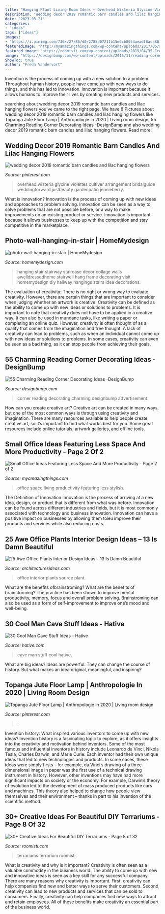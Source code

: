 ```yaml
---
title: "Hanging Plant Living Room Ideas ~ Overhead Wisteria Glycine Violettes Cultiver Arrangement Bridalguide Weddingforward Justbeauty Gardenpatio Jennieberry"
description: "Wedding decor 2019 romantic barn candles and lilac hanging flowers"
date: "2023-03-21"
categories:
- "ideas"
tags: ["ideas"]
images:
- "https://i.pinimg.com/736x/27/85/d0/2785d07211b15e6cb8054aeadf8aca80.jpg"
featuredImage: "http://myamazingthings.com/wp-content/uploads/2017/06/small-home-office-11.jpg"
featured_image: "https://roomisti.com/wp-content/uploads/2019/04/35-Creative-Ideas-For-Beautiful-DIY-Terrariums-12.jpg"
image: "https://designbump.com/wp-content/uploads/2015/11/reading-corner-nook15.jpg"
ShowToc: true
author: "Freda Vandervort"
---
```



Invention is the process of coming up with a new solution to a problem. Throughout human history, people have come up with new ways to do things, and this has led to innovation. Innovation is important because it allows humans to improve their lives by creating new products and services.

	

		
searching about wedding decor 2019 romantic barn candles and lilac hanging flowers you've came to the right page. We have 8 Pictures about wedding decor 2019 romantic barn candles and lilac hanging flowers like Topanga Jute Floor Lamp | Anthropologie in 2020 | Living room design, 55 Charming Reading Corner Decorating Ideas -DesignBump and also wedding decor 2019 romantic barn candles and lilac hanging flowers. Read more:
		
    
## Wedding Decor 2019 Romantic Barn Candles And Lilac Hanging Flowers

<img loading=lazy src="https://i.pinimg.com/736x/27/85/d0/2785d07211b15e6cb8054aeadf8aca80.jpg" onerror="this.onerror=null;this.src='https://tse3.mm.bing.net/th?id=OIP.jLb26nGr8DzJm0lar2oyUAHaLG&amp;pid=15.1';" alt="wedding decor 2019 romantic barn candles and lilac hanging flowers">

_Source: pinterest.com_

>overhead wisteria glycine violettes cultiver arrangement bridalguide weddingforward justbeauty gardenpatio jennieberry. 

	

What is innovation?
Innovation is the process of coming up with new ideas and approaches to problem solving. Innovation can be seen as a way to solve problems that are not possible before, or a way to make improvements on an existing product or service. Innovation is important because it allows businesses to keep up with the competition and stay competitive in the marketplace.

    
## Photo-wall-hanging-in-stair | HomeMydesign

<img loading=lazy src="https://homemydesign.com/wp-content/uploads/2014/04/photo-wall-hanging-in-stair.jpg" onerror="this.onerror=null;this.src='https://tse1.mm.bing.net/th?id=OIP.CtpVlHawtyy8em6rEBGwRgHaJ4&amp;pid=15.1';" alt="photo-wall-hanging-in-stair | HomeMydesign">

_Source: homemydesign.com_

>hanging stair stairway staircase decor collage walls awelldressedhome stairwell hang frame decorating visit homemydesign diy hallway hangings stairs idea decorations. 

	

The evaluation of creativity: There is no right or wrong way to evaluate creativity. However, there are certain things that are important to consider when judging whether an artwork is creative.
Creativity can be defined as the ability to come up with new ideas or solutions to problems. It is important to note that creativity does not have to be applied in a creative way. It can also be used in mundane tasks, like writing a paper or completing an online quiz. However, creativity is often thought of as a quality that comes from the imagination and free thought. A lack of creativity can lead to problems, such as when an individual cannot come up with new ideas or solutions to problems. In some cases, creativity can even be seen as a bad thing, as it can stop people from achieving their goals.

    
## 55 Charming Reading Corner Decorating Ideas -DesignBump

<img loading=lazy src="https://designbump.com/wp-content/uploads/2015/11/reading-corner-nook15.jpg" onerror="this.onerror=null;this.src='https://tse1.mm.bing.net/th?id=OIP.jMiaANAbVp8b259YGktSxAHaLG&amp;pid=15.1';" alt="55 Charming Reading Corner Decorating Ideas -DesignBump">

_Source: designbump.com_

>corner reading decorating charming designbump advertisement. 

	

How can you create creative art?
Creative art can be created in many ways, but one of the most common ways is through using creativity and imagination. There are many resources available to help people create creative art, so it’s important to find what works best for you. Some great resources include online tutorials, artwork galleries, and offline tools.

    
## Small Office Ideas Featuring Less Space And More Productivity - Page 2 Of 2

<img loading=lazy src="http://myamazingthings.com/wp-content/uploads/2017/06/small-home-office-11.jpg" onerror="this.onerror=null;this.src='https://tse4.mm.bing.net/th?id=OIP._mlrkrEBiOh5gJGu0puD3AHaKA&amp;pid=15.1';" alt="Small Office Ideas Featuring Less Space And More Productivity - Page 2 of 2">

_Source: myamazingthings.com_

>office space living productivity featuring less stylish. 

	

The Definition of Innovation
Innovation is the process of arriving at a new idea, design, or product that is different from what was before. Innovation can be found across different industries and fields, but it is most commonly associated with technology and business innovation. Innovation can have a positive impact on businesses by allowing them toieu improve their products and services while also reducing costs.

    
## 25 Awe Office Plants Interior Design Ideas – 13 Is Damn Beautiful

<img loading=lazy src="http://architecturesideas.com/wp-content/uploads/2017/09/24-1.jpg" onerror="this.onerror=null;this.src='https://tse1.mm.bing.net/th?id=OIP.HzJmVcVBXhO2r5_aFK_C4QHaEa&amp;pid=15.1';" alt="25 Awe Office Plants Interior Design Ideas – 13 Is Damn Beautiful">

_Source: architecturesideas.com_

>office interior plants source plant. 

	

What are the benefits ofbrainstroming?
What are the benefits of brainstroming? The practice has been shown to improve mental productivity, memory, focus and overall problem solving. Brainstroming can also be used as a form of self-improvement to improve one’s mood and well-being.

    
## 30 Cool Man Cave Stuff Ideas - Hative

<img loading=lazy src="https://hative.com/wp-content/uploads/2015/06/man-cave-stuff/32-man-cave-stuff-ideas.jpg" onerror="this.onerror=null;this.src='https://tse2.mm.bing.net/th?id=OIP.ym7RTeEPnDHQA1SbX95aAwHaO0&amp;pid=15.1';" alt="30 Cool Man Cave Stuff Ideas - Hative">

_Source: hative.com_

>cave man stuff cool hative. 

	

What are big ideas?
Ideas are powerful. They can change the course of history. But what makes an idea original, meaningful, and inspiring?

    
## Topanga Jute Floor Lamp | Anthropologie In 2020 | Living Room Design

<img loading=lazy src="https://i.pinimg.com/736x/3a/1c/88/3a1c889d360cee87afd79246896d20ce.jpg" onerror="this.onerror=null;this.src='https://tse4.mm.bing.net/th?id=OIP.v9lywROCiXTnWM5tGDCoegHaLG&amp;pid=15.1';" alt="Topanga Jute Floor Lamp | Anthropologie in 2020 | Living room design">

_Source: pinterest.com_

>. 

	

Invention history: What inspired various inventors to come up with new ideas?
Invention history is a fascinating topic to explore, as it offers insights into the creativity and motivation behind inventors. Some of the most famous and influential inventors in history include Leonardo da Vinci, Nikola Tesla, Charles Darwin, and Marie Curie. Each inventor had their own unique ideas that led to new technologies and products. In some cases, these ideas were simply firsts – for example, da Vinci’s drawing of a three-dimensional image in paper was the first use of a technical drawing instrument in history. However, other inventions may have had more significant impacts on society or the economy. For example, Darwin’s theory of evolution led to the development of mass produced products like cars and machines. This theory also helped to change how people view themselves and their environment – thanks in part to his invention of the scientific method.

    
## 30+ Creative Ideas For Beautiful DIY Terrariums - Page 8 Of 32

<img loading=lazy src="https://roomisti.com/wp-content/uploads/2019/04/35-Creative-Ideas-For-Beautiful-DIY-Terrariums-12.jpg" onerror="this.onerror=null;this.src='https://tse3.mm.bing.net/th?id=OIP.79toCs4cv1O2nveNQ3BEGQHaSh&amp;pid=15.1';" alt="30+ Creative Ideas For Beautiful DIY Terrariums - Page 8 of 32">

_Source: roomisti.com_

>terrariums terrarium roomisti. 

	

What is creativity and why is it important?
Creativity is often seen as a valuable commodity in the business world. The ability to come up with new and innovative ideas is seen as a key skill for any successful company. There are many reasons why creativity is important. First, creativity can help companies find new and better ways to serve their customers. Second, creativity can lead to new products and services that can be sold to consumers. Finally, creativity can help companies find new ways to attract and retain employees. All of these benefits make creativity an essential part of the business world.


